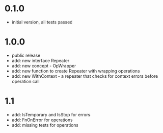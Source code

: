 # 0.1.0

* initial version, all tests passed

# 1.0.0

* public release
* add: new interface Repeater
* add: new concept - OpWrapper
* add: new function to create Repeater with wrapping operations
* add: new WithContext - a repeater that checks for context errors before operation call

# 1.1

* add: IsTemporary and IsStop for errors
* add: FnOnError for operations
* add: missing tests for operations
